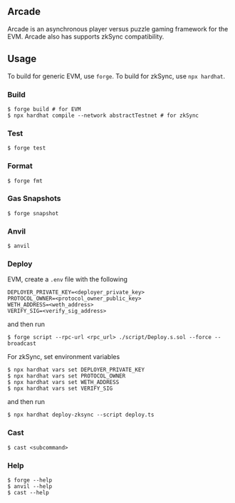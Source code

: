 ## Arcade

Arcade is an asynchronous player versus puzzle gaming framework for the EVM. Arcade also has supports zkSync compatibility.

## Usage

To build for generic EVM, use `forge`. To build for zkSync, use `npx hardhat`.

### Build

```shell
$ forge build # for EVM
$ npx hardhat compile --network abstractTestnet # for zkSync
```

### Test

```shell
$ forge test
```

### Format

```shell
$ forge fmt
```

### Gas Snapshots

```shell
$ forge snapshot
```

### Anvil

```shell
$ anvil
```

### Deploy
EVM, create a `.env` file with the following
```dotenv
DEPLOYER_PRIVATE_KEY=<deployer_private_key>
PROTOCOL_OWNER=<protocol_owner_public_key>
WETH_ADDRESS=<weth_address>
VERIFY_SIG=<verify_sig_address>
```
and then run
```shell
$ forge script --rpc-url <rpc_url> ./script/Deploy.s.sol --force --broadcast
```

For zkSync, set environment variables
```shell
$ npx hardhat vars set DEPLOYER_PRIVATE_KEY
$ npx hardhat vars set PROTOCOL_OWNER
$ npx hardhat vars set WETH_ADDRESS
$ npx hardhat vars set VERIFY_SIG
```
and then run
```shell
$ npx hardhat deploy-zksync --script deploy.ts
```

### Cast

```shell
$ cast <subcommand>
```

### Help

```shell
$ forge --help
$ anvil --help
$ cast --help
```

